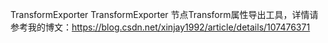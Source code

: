 TransformExporter
TransformExporter 节点Transform属性导出工具，详情请参考我的博文：https://blog.csdn.net/xinjay1992/article/details/107476371
